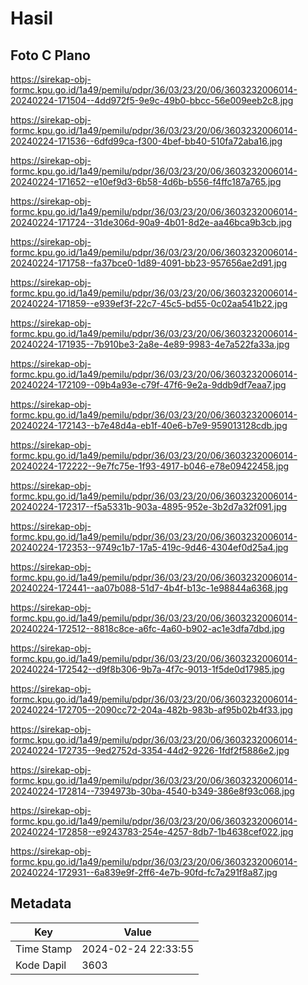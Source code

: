 # Hasil

## Foto C Plano

https://sirekap-obj-formc.kpu.go.id/1a49/pemilu/pdpr/36/03/23/20/06/3603232006014-20240224-171504--4dd972f5-9e9c-49b0-bbcc-56e009eeb2c8.jpg

https://sirekap-obj-formc.kpu.go.id/1a49/pemilu/pdpr/36/03/23/20/06/3603232006014-20240224-171536--6dfd99ca-f300-4bef-bb40-510fa72aba16.jpg

https://sirekap-obj-formc.kpu.go.id/1a49/pemilu/pdpr/36/03/23/20/06/3603232006014-20240224-171652--e10ef9d3-6b58-4d6b-b556-f4ffc187a765.jpg

https://sirekap-obj-formc.kpu.go.id/1a49/pemilu/pdpr/36/03/23/20/06/3603232006014-20240224-171724--31de306d-90a9-4b01-8d2e-aa46bca9b3cb.jpg

https://sirekap-obj-formc.kpu.go.id/1a49/pemilu/pdpr/36/03/23/20/06/3603232006014-20240224-171758--fa37bce0-1d89-4091-bb23-957656ae2d91.jpg

https://sirekap-obj-formc.kpu.go.id/1a49/pemilu/pdpr/36/03/23/20/06/3603232006014-20240224-171859--e939ef3f-22c7-45c5-bd55-0c02aa541b22.jpg

https://sirekap-obj-formc.kpu.go.id/1a49/pemilu/pdpr/36/03/23/20/06/3603232006014-20240224-171935--7b910be3-2a8e-4e89-9983-4e7a522fa33a.jpg

https://sirekap-obj-formc.kpu.go.id/1a49/pemilu/pdpr/36/03/23/20/06/3603232006014-20240224-172109--09b4a93e-c79f-47f6-9e2a-9ddb9df7eaa7.jpg

https://sirekap-obj-formc.kpu.go.id/1a49/pemilu/pdpr/36/03/23/20/06/3603232006014-20240224-172143--b7e48d4a-eb1f-40e6-b7e9-959013128cdb.jpg

https://sirekap-obj-formc.kpu.go.id/1a49/pemilu/pdpr/36/03/23/20/06/3603232006014-20240224-172222--9e7fc75e-1f93-4917-b046-e78e09422458.jpg

https://sirekap-obj-formc.kpu.go.id/1a49/pemilu/pdpr/36/03/23/20/06/3603232006014-20240224-172317--f5a5331b-903a-4895-952e-3b2d7a32f091.jpg

https://sirekap-obj-formc.kpu.go.id/1a49/pemilu/pdpr/36/03/23/20/06/3603232006014-20240224-172353--9749c1b7-17a5-419c-9d46-4304ef0d25a4.jpg

https://sirekap-obj-formc.kpu.go.id/1a49/pemilu/pdpr/36/03/23/20/06/3603232006014-20240224-172441--aa07b088-51d7-4b4f-b13c-1e98844a6368.jpg

https://sirekap-obj-formc.kpu.go.id/1a49/pemilu/pdpr/36/03/23/20/06/3603232006014-20240224-172512--8818c8ce-a6fc-4a60-b902-ac1e3dfa7dbd.jpg

https://sirekap-obj-formc.kpu.go.id/1a49/pemilu/pdpr/36/03/23/20/06/3603232006014-20240224-172542--d9f8b306-9b7a-4f7c-9013-1f5de0d17985.jpg

https://sirekap-obj-formc.kpu.go.id/1a49/pemilu/pdpr/36/03/23/20/06/3603232006014-20240224-172705--2090cc72-204a-482b-983b-af95b02b4f33.jpg

https://sirekap-obj-formc.kpu.go.id/1a49/pemilu/pdpr/36/03/23/20/06/3603232006014-20240224-172735--9ed2752d-3354-44d2-9226-1fdf2f5886e2.jpg

https://sirekap-obj-formc.kpu.go.id/1a49/pemilu/pdpr/36/03/23/20/06/3603232006014-20240224-172814--7394973b-30ba-4540-b349-386e8f93c068.jpg

https://sirekap-obj-formc.kpu.go.id/1a49/pemilu/pdpr/36/03/23/20/06/3603232006014-20240224-172858--e9243783-254e-4257-8db7-1b4638cef022.jpg

https://sirekap-obj-formc.kpu.go.id/1a49/pemilu/pdpr/36/03/23/20/06/3603232006014-20240224-172931--6a839e9f-2ff6-4e7b-90fd-fc7a291f8a87.jpg


## Metadata

| Key        | Value               |
| ---------- | ------------------- |
| Time Stamp | 2024-02-24 22:33:55 |
| Kode Dapil | 3603                |




